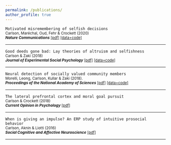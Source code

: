 ```yaml
---
permalink: /publications/
author_profile: true
---
```

`Motivated misremembering of selfish decisions`  
<sub>Carlson, Maréchal, Oud, Fehr & Crockett (2020)  
*<b>Nature Communications</b>* [[pdf]](https://rdcu.be/b3UvR) [[data+code]](https://osf.io/pzwt7/) </sub>

---

`Good deeds gone bad: Lay theories of altruism and selfishness`    
<sub>Carlson & Zaki (2018)  
*<b>Journal of Experimental Social Psychology</b>* [[pdf]](http://ssnl.stanford.edu/sites/default/files/pdf/carlsonZaki_layTheories_inpress_0.pdf?width=85%&height=85%&iframe=true) [[data+code]](https://github.com/carlsonrw/layTheories_altruism)</sub>  

---
 
`Neural detection of socially valued community members`  
<sub>Morelli, Leong, Carlson, Kullar & Zaki (2018).  
*<b>Proceedings of the National Academy of Sciences</b>* [[pdf]](http://ssnl.stanford.edu/sites/default/files/pdf/Morelli%20et%20al_2018_PNAS.pdf?width=85%&height=85%&iframe=true) [[data+code]](https://github.com/esclabUIC/NetworkFMRI)</sub> 

---
 
`The lateral prefrontal cortex and moral goal pursuit`   
<sub>Carlson & Crockett (2018)  
*<b>Current Opinion in Psychology</b>*  [[pdf]](https://static1.squarespace.com/static/538ca3ade4b090f9ef331978/t/5bc8db67e5e5f0da97432b84/1539890024330/1-s2.0-S2352250X18300034-main.pdf)</sub>  
 
---
 
`When is giving an impulse? An ERP study of intuitive prosocial behavior`  
<sub>Carlson, Aknin & Liotti (2016)  
*<b>Social Cognitive and Affective Neuroscience</b>* [[pdf]](https://academic.oup.com/scan/article-pdf/11/7/1121/27103123/nsv077.pdf)</sub>  

---
 
